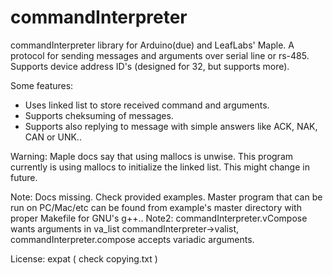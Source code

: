 commandInterpreter
==================

commandInterpreter library for Arduino(due) and LeafLabs' Maple. 
A protocol for sending messages and arguments over serial line or rs-485. 
Supports device address ID's (designed for 32, but supports more). 

Some features:
 - Uses linked list to store received command and arguments. 
 - Supports cheksuming of messages.
 - Supports also replying to message with simple answers like ACK, NAK, CAN or UNK..

Warning: Maple docs say that using mallocs is unwise. This program currently is using mallocs to initialize the linked list. This might change in future.

Note: Docs missing. Check provided examples. Master program that can be run on PC/Mac/etc can be found from example's master directory with proper Makefile for GNU's g++..
Note2: commandInterpreter.vCompose wants arguments in va_list commandInterpreter->valist, commandInterpreter.compose accepts variadic arguments.

License: expat ( check copying.txt )
